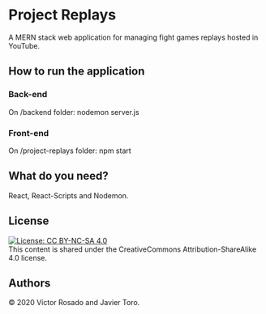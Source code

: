 # Project Replays
A MERN stack web application for managing fight games replays hosted in YouTube.

## How to run the application

### Back-end
On /backend folder: nodemon server.js

### Front-end
On /project-replays folder: npm start

## What do you need?
React, React-Scripts and Nodemon.

## License
[![License: CC BY-NC-SA 4.0](https://img.shields.io/badge/License-CC%20BY--NC--SA%204.0-lightgrey.svg)](https://creativecommons.org/licenses/by-nc-sa/4.0/)  
This content is shared under the CreativeCommons Attribution-ShareAlike 4.0 license.

## Authors
© 2020 Víctor Rosado and Javier Toro.

